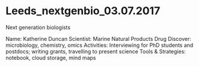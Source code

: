 # Leeds_nextgenbio_03.07.2017
Next generation biologists 

Name: Katherine Duncan
Scientist: Marine Natural Products Drug Discover: microbiology, chemistry, omics
Activities: Interviewing for PhD students and postdocs; writing grants, travelling to present science
Tools & Strategies: notebook, cloud storage, mind maps
